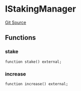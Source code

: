 # IStakingManager
[Git Source](https://github.com/Alexintosh/auxo-governance/blob/bcf5f08a7131cdcb04a94e985ffb6537e6b575d7/src/interfaces/IStakingManager.sol)


## Functions
### stake


```solidity
function stake() external;
```

### increase


```solidity
function increase() external;
```

